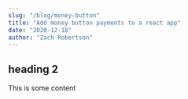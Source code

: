 ```yaml
---
slug: "/blog/money-button"
title: "Add money button payments to a react app"
date: "2020-12-18"
author: "Zach Robertson"
---
```


## heading 2

This is some content